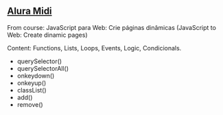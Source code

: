 ## [Alura Midi](https://github.com/lauravitalc/alura-front-end/tree/main/alura_midi)
From course: JavaScript para Web: Crie páginas dinâmicas (JavaScript to Web: Create dinamic pages)

Content: Functions, Lists, Loops, Events, Logic, Condicionals.

- querySelector()
- querySelectorAll()
- onkeydown()
- onkeyup()
- classList()
- add()
- remove()